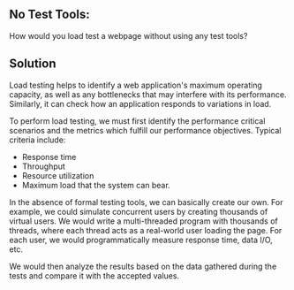 ## No Test Tools: 
How would you load test a webpage without using any test tools?

## Solution
Load testing helps to identify a web application's maximum operating capacity, as well as any bottlenecks
that may interfere with its performance. Similarly, it can check how an application responds to variations
in load.

To perform load testing, we must first identify the performance critical scenarios and the metrics which
fulfill our performance objectives. Typical criteria include:
- Response time
- Throughput
- Resource utilization
- Maximum load that the system can bear.

In the absence of formal testing tools, we can basically create our own. For example, we could simulate
concurrent users by creating thousands of virtual users. We would write a multi-threaded program with
thousands of threads, where each thread acts as a real-world user loading the page. For each user, we would
programmatically measure response time, data I/O, etc.

We would then analyze the results based on the data gathered during the tests and compare it with the
accepted values.